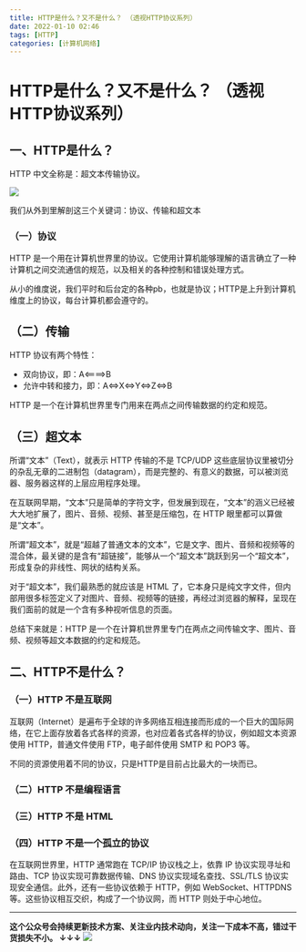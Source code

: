 ```yaml
---
title: HTTP是什么？又不是什么？ （透视HTTP协议系列）
date: 2022-01-10 02:46
tags: [HTTP]
categories: [计算机网络]
---
```



# HTTP是什么？又不是什么？ （透视HTTP协议系列）

## 一、HTTP是什么？

HTTP 中文全称是：超文本传输协议。

![](https://tva1.sinaimg.cn/large/008i3skNgy1gy7k6raea7j32ev0u0mzh.jpg)

我们从外到里解剖这三个关键词：协议、传输和超文本

### （一）协议

HTTP 是一个用在计算机世界里的协议。它使用计算机能够理解的语言确立了一种计算机之间交流通信的规范，以及相关的各种控制和错误处理方式。

从小的维度说，我们平时和后台定的各种pb，也就是协议；HTTP是上升到计算机维度上的协议，每台计算机都会遵守的。

## （二）传输

HTTP 协议有两个特性：

- 双向协议，即：A<====>B
- 允许中转和接力，即：A<=>X<=>Y<=>Z<=>B

HTTP 是一个在计算机世界里专门用来在两点之间传输数据的约定和规范。

## （三）超文本

所谓“文本”（Text），就表示 HTTP 传输的不是 TCP/UDP 这些底层协议里被切分的杂乱无章的二进制包（datagram），而是完整的、有意义的数据，可以被浏览器、服务器这样的上层应用程序处理。

在互联网早期，“文本”只是简单的字符文字，但发展到现在，“文本”的涵义已经被大大地扩展了，图片、音频、视频、甚至是压缩包，在 HTTP 眼里都可以算做是“文本”。

所谓“超文本”，就是“超越了普通文本的文本”，它是文字、图片、音频和视频等的混合体，最关键的是含有“超链接”，能够从一个“超文本”跳跃到另一个“超文本”，形成复杂的非线性、网状的结构关系。

对于“超文本”，我们最熟悉的就应该是 HTML 了，它本身只是纯文字文件，但内部用很多标签定义了对图片、音频、视频等的链接，再经过浏览器的解释，呈现在我们面前的就是一个含有多种视听信息的页面。

总结下来就是：HTTP 是一个在计算机世界里专门在两点之间传输文字、图片、音频、视频等超文本数据的约定和规范。

## 二、HTTP不是什么？

### （一）HTTP 不是互联网

互联网（Internet）是遍布于全球的许多网络互相连接而形成的一个巨大的国际网络，在它上面存放着各式各样的资源，也对应着各式各样的协议，例如超文本资源使用 HTTP，普通文件使用 FTP，电子邮件使用 SMTP 和 POP3 等。

不同的资源使用着不同的协议，只是HTTP是目前占比最大的一块而已。

### （二）HTTP 不是编程语言

### （三）HTTP 不是 HTML

### （四）HTTP 不是一个孤立的协议

在互联网世界里，HTTP 通常跑在 TCP/IP 协议栈之上，依靠 IP 协议实现寻址和路由、TCP 协议实现可靠数据传输、DNS 协议实现域名查找、SSL/TLS 协议实现安全通信。此外，还有一些协议依赖于 HTTP，例如 WebSocket、HTTPDNS 等。这些协议相互交织，构成了一个协议网，而 HTTP 则处于中心地位。


------
**这个公众号会持续更新技术方案、关注业内技术动向，关注一下成本不高，错过干货损失不小。
↓↓↓**
![](https://tva1.sinaimg.cn/large/e6c9d24egy1gzzmv1p67mj21bi0hcwgh.jpg)